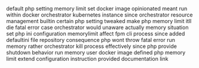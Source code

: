 default php setting memory limit set docker image opinionated meant run within docker orchestrator kubernetes instance since orchestrator resource management builtin certain php setting tweaked make php memory limit itll die fatal error case orchestrator would unaware actually memory situation set php ini configuration memorylimit affect fpm cli process since added defaultini file repository consequence php wont throw fatal error run memory rather orchestrator kill process effectively since php provide shutdown behavior run memory user docker image defined php memory limit extend configuration instruction provided documentation link